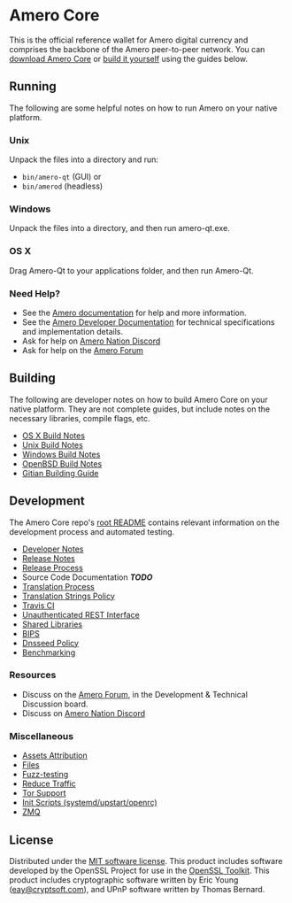 Amero Core
==========

This is the official reference wallet for Amero digital currency and comprises the backbone of the Amero peer-to-peer network. You can [download Amero Core](https://www.amero.org/downloads/) or [build it yourself](#building) using the guides below.

Running
---------------------
The following are some helpful notes on how to run Amero on your native platform.

### Unix

Unpack the files into a directory and run:

- `bin/amero-qt` (GUI) or
- `bin/amerod` (headless)

### Windows

Unpack the files into a directory, and then run amero-qt.exe.

### OS X

Drag Amero-Qt to your applications folder, and then run Amero-Qt.

### Need Help?

* See the [Amero documentation](https://docs.amero.org)
for help and more information.
* See the [Amero Developer Documentation](https://amero-docs.github.io/) 
for technical specifications and implementation details.
* Ask for help on [Amero Nation Discord](http://amerochat.org)
* Ask for help on the [Amero Forum](https://amero.org/forum)

Building
---------------------
The following are developer notes on how to build Amero Core on your native platform. They are not complete guides, but include notes on the necessary libraries, compile flags, etc.

- [OS X Build Notes](build-osx.md)
- [Unix Build Notes](build-unix.md)
- [Windows Build Notes](build-windows.md)
- [OpenBSD Build Notes](build-openbsd.md)
- [Gitian Building Guide](gitian-building.md)

Development
---------------------
The Amero Core repo's [root README](/README.md) contains relevant information on the development process and automated testing.

- [Developer Notes](developer-notes.md)
- [Release Notes](release-notes.md)
- [Release Process](release-process.md)
- Source Code Documentation ***TODO***
- [Translation Process](translation_process.md)
- [Translation Strings Policy](translation_strings_policy.md)
- [Travis CI](travis-ci.md)
- [Unauthenticated REST Interface](REST-interface.md)
- [Shared Libraries](shared-libraries.md)
- [BIPS](bips.md)
- [Dnsseed Policy](dnsseed-policy.md)
- [Benchmarking](benchmarking.md)

### Resources
* Discuss on the [Amero Forum](https://amero.org/forum), in the Development & Technical Discussion board.
* Discuss on [Amero Nation Discord](http://amerochat.org)

### Miscellaneous
- [Assets Attribution](assets-attribution.md)
- [Files](files.md)
- [Fuzz-testing](fuzzing.md)
- [Reduce Traffic](reduce-traffic.md)
- [Tor Support](tor.md)
- [Init Scripts (systemd/upstart/openrc)](init.md)
- [ZMQ](zmq.md)

License
---------------------
Distributed under the [MIT software license](/COPYING).
This product includes software developed by the OpenSSL Project for use in the [OpenSSL Toolkit](https://www.openssl.org/). This product includes
cryptographic software written by Eric Young ([eay@cryptsoft.com](mailto:eay@cryptsoft.com)), and UPnP software written by Thomas Bernard.
